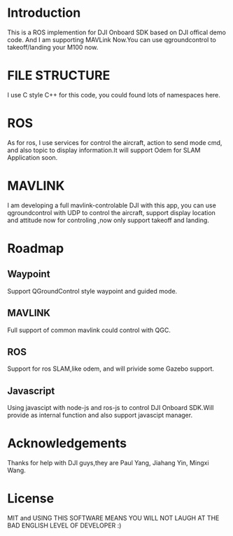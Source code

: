 # Introduction

This is a ROS implemention for DJI Onboard SDK based on DJI offical demo code.
And I am supporting MAVLink Now.You can use qgroundcontrol to takeoff/landing your M100 now.

# FILE STRUCTURE
I use C style C++ for this code, you could found lots of namespaces here.

# ROS

As for ros, I use services for control the aircraft, action to send mode cmd, and also topic to display information.It will support Odem for SLAM Application soon.

# MAVLINK
I am developing a full mavlink-controlable DJI with this app, you can use qgroundcontrol with UDP to control the aircraft, support display location and attitude now for controling ,now only support takeoff and landing.

# Roadmap
## Waypoint
Support QGroundControl style waypoint and guided mode.

## MAVLINK
Full support of common mavlink could control with QGC.

## ROS
Support for ros SLAM,like odem, and will privide some Gazebo support.

## Javascript
Using javascipt with node-js and ros-js to control DJI Onboard SDK.Will provide as internal function and also support javascipt manager.

# Acknowledgements
Thanks for help with DJI guys,they are Paul Yang, Jiahang Yin, Mingxi Wang.

# License
MIT and USING THIS SOFTWARE MEANS YOU WILL NOT LAUGH AT THE BAD ENGLISH LEVEL OF DEVELOPER :)
